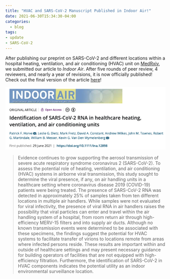 ```yaml
---
title: "HVAC and SARS-CoV-2 Manuscript Published in Indoor Air!"
date: 2021-06-30T15:34:30-04:00
categories:
  - blog
tags:
- update
- SARS-CoV-2
---
```


After publishing our preprint on SARS-CoV-2 and different locations within a hospital heating, ventilation, and air conditioning (HVAC) unit on [MedRxiv](https://www.patrickfhorve.com/blog/new-SARS-CoV-2-preprint-publication/), we submitted our article to *Indoor Air*. After five rounds of peer review, 4 reviewers, and nearly a year of revisions, it is now officially published! Check out the final version of the article [here](https://onlinelibrary.wiley.com/doi/full/10.1111/ina.12898)!  

![ ](/assets/images/IndoorAir.jpg)

>Evidence continues to grow supporting the aerosol transmission of severe acute respiratory syndrome coronavirus 2 (SARS-CoV-2). To assess the potential role of heating, ventilation, and air conditioning (HVAC) systems in airborne viral transmission, this study sought to determine the viral presence, if any, on air handling units in a healthcare setting where coronavirus disease 2019 (COVID-19) patients were being treated. The presence of SARS-CoV-2 RNA was detected in approximately 25% of samples taken from ten different locations in multiple air handlers. While samples were not evaluated for viral infectivity, the presence of viral RNA in air handlers raises the possibility that viral particles can enter and travel within the air handling system of a hospital, from room return air through high-efficiency MERV-15 filters and into supply air ducts. Although no known transmission events were determined to be associated with these specimens, the findings suggest the potential for HVAC systems to facilitate transfer of virions to locations remote from areas where infected persons reside. These results are important within and outside of healthcare settings and may present necessary guidance for building operators of facilities that are not equipped with high-efficiency filtration. Furthermore, the identification of SARS-CoV-2 in HVAC components indicates the potential utility as an indoor environmental surveillance location.
